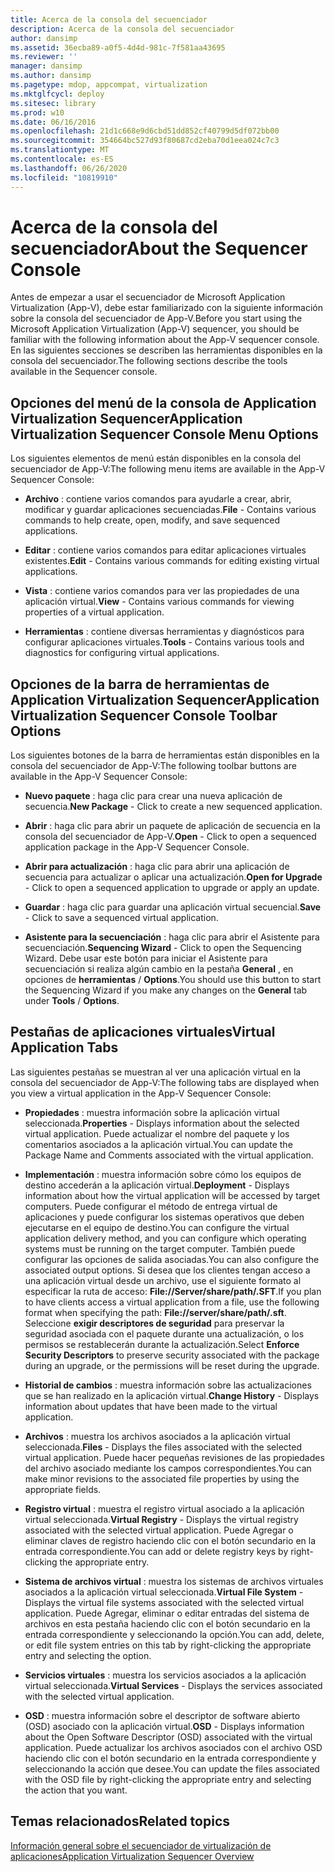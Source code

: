 ```yaml
---
title: Acerca de la consola del secuenciador
description: Acerca de la consola del secuenciador
author: dansimp
ms.assetid: 36ecba89-a0f5-4d4d-981c-7f581aa43695
ms.reviewer: ''
manager: dansimp
ms.author: dansimp
ms.pagetype: mdop, appcompat, virtualization
ms.mktglfcycl: deploy
ms.sitesec: library
ms.prod: w10
ms.date: 06/16/2016
ms.openlocfilehash: 21d1c668e9d6cbd51dd852cf40799d5df072bb00
ms.sourcegitcommit: 354664bc527d93f80687cd2eba70d1eea024c7c3
ms.translationtype: MT
ms.contentlocale: es-ES
ms.lasthandoff: 06/26/2020
ms.locfileid: "10819910"
---
```

# <span data-ttu-id="3c3ad-103">Acerca de la consola del secuenciador</span><span class="sxs-lookup"><span data-stu-id="3c3ad-103">About the Sequencer Console</span></span>


<span data-ttu-id="3c3ad-104">Antes de empezar a usar el secuenciador de Microsoft Application Virtualization (App-V), debe estar familiarizado con la siguiente información sobre la consola del secuenciador de App-V.</span><span class="sxs-lookup"><span data-stu-id="3c3ad-104">Before you start using the Microsoft Application Virtualization (App-V) sequencer, you should be familiar with the following information about the App-V sequencer console.</span></span> <span data-ttu-id="3c3ad-105">En las siguientes secciones se describen las herramientas disponibles en la consola del secuenciador.</span><span class="sxs-lookup"><span data-stu-id="3c3ad-105">The following sections describe the tools available in the Sequencer console.</span></span>

## <span data-ttu-id="3c3ad-106">Opciones del menú de la consola de Application Virtualization Sequencer</span><span class="sxs-lookup"><span data-stu-id="3c3ad-106">Application Virtualization Sequencer Console Menu Options</span></span>


<span data-ttu-id="3c3ad-107">Los siguientes elementos de menú están disponibles en la consola del secuenciador de App-V:</span><span class="sxs-lookup"><span data-stu-id="3c3ad-107">The following menu items are available in the App-V Sequencer Console:</span></span>

-   <span data-ttu-id="3c3ad-108">**Archivo** : contiene varios comandos para ayudarle a crear, abrir, modificar y guardar aplicaciones secuenciadas.</span><span class="sxs-lookup"><span data-stu-id="3c3ad-108">**File** - Contains various commands to help create, open, modify, and save sequenced applications.</span></span>

-   <span data-ttu-id="3c3ad-109">**Editar** : contiene varios comandos para editar aplicaciones virtuales existentes.</span><span class="sxs-lookup"><span data-stu-id="3c3ad-109">**Edit** - Contains various commands for editing existing virtual applications.</span></span>

-   <span data-ttu-id="3c3ad-110">**Vista** : contiene varios comandos para ver las propiedades de una aplicación virtual.</span><span class="sxs-lookup"><span data-stu-id="3c3ad-110">**View** - Contains various commands for viewing properties of a virtual application.</span></span>

-   <span data-ttu-id="3c3ad-111">**Herramientas** : contiene diversas herramientas y diagnósticos para configurar aplicaciones virtuales.</span><span class="sxs-lookup"><span data-stu-id="3c3ad-111">**Tools** - Contains various tools and diagnostics for configuring virtual applications.</span></span>

## <a href="" id="application-virtualization-sequencer-console-toolbar-options-"></a><span data-ttu-id="3c3ad-112">Opciones de la barra de herramientas de Application Virtualization Sequencer</span><span class="sxs-lookup"><span data-stu-id="3c3ad-112">Application Virtualization Sequencer Console Toolbar Options</span></span>


<span data-ttu-id="3c3ad-113">Los siguientes botones de la barra de herramientas están disponibles en la consola del secuenciador de App-V:</span><span class="sxs-lookup"><span data-stu-id="3c3ad-113">The following toolbar buttons are available in the App-V Sequencer Console:</span></span>

-   <span data-ttu-id="3c3ad-114">**Nuevo paquete** : haga clic para crear una nueva aplicación de secuencia.</span><span class="sxs-lookup"><span data-stu-id="3c3ad-114">**New Package** - Click to create a new sequenced application.</span></span>

-   <span data-ttu-id="3c3ad-115">**Abrir** : haga clic para abrir un paquete de aplicación de secuencia en la consola del secuenciador de App-V.</span><span class="sxs-lookup"><span data-stu-id="3c3ad-115">**Open** - Click to open a sequenced application package in the App-V Sequencer Console.</span></span>

-   <span data-ttu-id="3c3ad-116">**Abrir para actualización** : haga clic para abrir una aplicación de secuencia para actualizar o aplicar una actualización.</span><span class="sxs-lookup"><span data-stu-id="3c3ad-116">**Open for Upgrade** - Click to open a sequenced application to upgrade or apply an update.</span></span>

-   <span data-ttu-id="3c3ad-117">**Guardar** : haga clic para guardar una aplicación virtual secuencial.</span><span class="sxs-lookup"><span data-stu-id="3c3ad-117">**Save** - Click to save a sequenced virtual application.</span></span>

-   <span data-ttu-id="3c3ad-118">**Asistente para la secuenciación** : haga clic para abrir el Asistente para secuenciación.</span><span class="sxs-lookup"><span data-stu-id="3c3ad-118">**Sequencing Wizard** - Click to open the Sequencing Wizard.</span></span> <span data-ttu-id="3c3ad-119">Debe usar este botón para iniciar el Asistente para secuenciación si realiza algún cambio en la pestaña **General** , en opciones de **herramientas**  /  **Options**.</span><span class="sxs-lookup"><span data-stu-id="3c3ad-119">You should use this button to start the Sequencing Wizard if you make any changes on the **General** tab under **Tools** / **Options**.</span></span>

## <span data-ttu-id="3c3ad-120">Pestañas de aplicaciones virtuales</span><span class="sxs-lookup"><span data-stu-id="3c3ad-120">Virtual Application Tabs</span></span>


<span data-ttu-id="3c3ad-121">Las siguientes pestañas se muestran al ver una aplicación virtual en la consola del secuenciador de App-V:</span><span class="sxs-lookup"><span data-stu-id="3c3ad-121">The following tabs are displayed when you view a virtual application in the App-V Sequencer Console:</span></span>

-   <span data-ttu-id="3c3ad-122">**Propiedades** : muestra información sobre la aplicación virtual seleccionada.</span><span class="sxs-lookup"><span data-stu-id="3c3ad-122">**Properties** - Displays information about the selected virtual application.</span></span> <span data-ttu-id="3c3ad-123">Puede actualizar el nombre del paquete y los comentarios asociados a la aplicación virtual.</span><span class="sxs-lookup"><span data-stu-id="3c3ad-123">You can update the Package Name and Comments associated with the virtual application.</span></span>

-   <span data-ttu-id="3c3ad-124">**Implementación** : muestra información sobre cómo los equipos de destino accederán a la aplicación virtual.</span><span class="sxs-lookup"><span data-stu-id="3c3ad-124">**Deployment** - Displays information about how the virtual application will be accessed by target computers.</span></span> <span data-ttu-id="3c3ad-125">Puede configurar el método de entrega virtual de aplicaciones y puede configurar los sistemas operativos que deben ejecutarse en el equipo de destino.</span><span class="sxs-lookup"><span data-stu-id="3c3ad-125">You can configure the virtual application delivery method, and you can configure which operating systems must be running on the target computer.</span></span> <span data-ttu-id="3c3ad-126">También puede configurar las opciones de salida asociadas.</span><span class="sxs-lookup"><span data-stu-id="3c3ad-126">You can also configure the associated output options.</span></span> <span data-ttu-id="3c3ad-127">Si desea que los clientes tengan acceso a una aplicación virtual desde un archivo, use el siguiente formato al especificar la ruta de acceso: **File://Server/share/path/.SFT**.</span><span class="sxs-lookup"><span data-stu-id="3c3ad-127">If you plan to have clients access a virtual application from a file, use the following format when specifying the path: **File://server/share/path/.sft**.</span></span> <span data-ttu-id="3c3ad-128">Seleccione **exigir descriptores de seguridad** para preservar la seguridad asociada con el paquete durante una actualización, o los permisos se restablecerán durante la actualización.</span><span class="sxs-lookup"><span data-stu-id="3c3ad-128">Select **Enforce Security Descriptors** to preserve security associated with the package during an upgrade, or the permissions will be reset during the upgrade.</span></span>

-   <span data-ttu-id="3c3ad-129">**Historial de cambios** : muestra información sobre las actualizaciones que se han realizado en la aplicación virtual.</span><span class="sxs-lookup"><span data-stu-id="3c3ad-129">**Change History** - Displays information about updates that have been made to the virtual application.</span></span>

-   <span data-ttu-id="3c3ad-130">**Archivos** : muestra los archivos asociados a la aplicación virtual seleccionada.</span><span class="sxs-lookup"><span data-stu-id="3c3ad-130">**Files** - Displays the files associated with the selected virtual application.</span></span> <span data-ttu-id="3c3ad-131">Puede hacer pequeñas revisiones de las propiedades del archivo asociado mediante los campos correspondientes.</span><span class="sxs-lookup"><span data-stu-id="3c3ad-131">You can make minor revisions to the associated file properties by using the appropriate fields.</span></span>

-   <span data-ttu-id="3c3ad-132">**Registro virtual** : muestra el registro virtual asociado a la aplicación virtual seleccionada.</span><span class="sxs-lookup"><span data-stu-id="3c3ad-132">**Virtual Registry** - Displays the virtual registry associated with the selected virtual application.</span></span> <span data-ttu-id="3c3ad-133">Puede Agregar o eliminar claves de registro haciendo clic con el botón secundario en la entrada correspondiente.</span><span class="sxs-lookup"><span data-stu-id="3c3ad-133">You can add or delete registry keys by right-clicking the appropriate entry.</span></span>

-   <span data-ttu-id="3c3ad-134">**Sistema de archivos virtual** : muestra los sistemas de archivos virtuales asociados a la aplicación virtual seleccionada.</span><span class="sxs-lookup"><span data-stu-id="3c3ad-134">**Virtual File System** - Displays the virtual file systems associated with the selected virtual application.</span></span> <span data-ttu-id="3c3ad-135">Puede Agregar, eliminar o editar entradas del sistema de archivos en esta pestaña haciendo clic con el botón secundario en la entrada correspondiente y seleccionando la opción.</span><span class="sxs-lookup"><span data-stu-id="3c3ad-135">You can add, delete, or edit file system entries on this tab by right-clicking the appropriate entry and selecting the option.</span></span>

-   <span data-ttu-id="3c3ad-136">**Servicios virtuales** : muestra los servicios asociados a la aplicación virtual seleccionada.</span><span class="sxs-lookup"><span data-stu-id="3c3ad-136">**Virtual Services** - Displays the services associated with the selected virtual application.</span></span>

-   <span data-ttu-id="3c3ad-137">**OSD** : muestra información sobre el descriptor de software abierto (OSD) asociado con la aplicación virtual.</span><span class="sxs-lookup"><span data-stu-id="3c3ad-137">**OSD** - Displays information about the Open Software Descriptor (OSD) associated with the virtual application.</span></span> <span data-ttu-id="3c3ad-138">Puede actualizar los archivos asociados con el archivo OSD haciendo clic con el botón secundario en la entrada correspondiente y seleccionando la acción que desee.</span><span class="sxs-lookup"><span data-stu-id="3c3ad-138">You can update the files associated with the OSD file by right-clicking the appropriate entry and selecting the action that you want.</span></span>

## <span data-ttu-id="3c3ad-139">Temas relacionados</span><span class="sxs-lookup"><span data-stu-id="3c3ad-139">Related topics</span></span>


[<span data-ttu-id="3c3ad-140">Información general sobre el secuenciador de virtualización de aplicaciones</span><span class="sxs-lookup"><span data-stu-id="3c3ad-140">Application Virtualization Sequencer Overview</span></span>](application-virtualization-sequencer-overview.md)

 

 





